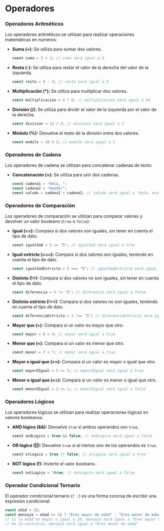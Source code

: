 # Operadores

### Operadores Aritméticos

Los operadores aritméticos se utilizan para realizar operaciones matemáticas en números:

- **Suma (+):** Se utiliza para sumar dos valores.
    
    ```jsx
    const suma = 5 + 3; // suma será igual a 8
    ```
    
- **Resta (-):** Se utiliza para restar el valor de la derecha del valor de la izquierda.
    
    ```jsx
    const resta = 8 - 3; // resta será igual a 5
    ```
    
- **Multiplicación (*):** Se utiliza para multiplicar dos valores.
    
    ```jsx
    const multiplicacion = 4 * 6; // multiplicacion será igual a 24
    ```
    
- **División (/):** Se utiliza para dividir el valor de la izquierda por el valor de la derecha.
    
    ```jsx
    const division = 12 / 4; // division será igual a 3
    ```
    
- **Módulo (%):** Devuelve el resto de la división entre dos valores.
    
    ```jsx
    const modulo = 10 % 3; // modulo será igual a 1
    ```
    

### Operadores de Cadena

Los operadores de cadena se utilizan para concatenar cadenas de texto:

- **Concatenación (+):** Se utiliza para unir dos cadenas.
    
    ```jsx
    const cadena1 = "Hola, ";
    const cadena2 = "mundo!";
    const saludo = cadena1 + cadena2; // saludo será igual a "Hola, mundo!"
    ```
    

### Operadores de Comparación

Los operadores de comparación se utilizan para comparar valores y devolver un valor booleano (`true` o `false`):

- **Igual (==):** Compara si dos valores son iguales, sin tener en cuenta el tipo de dato.
    
    ```jsx
    const igualdad = 5 == "5"; // igualdad será igual a true
    ```
    
- **Igual estricto (===):** Compara si dos valores son iguales, teniendo en cuenta el tipo de dato.
    
    ```jsx
    const igualdadEstricta = 5 === "5"; // igualdadEstricta será igual a false
    ```
    
- **Distinto (!=):** Compara si dos valores no son iguales, sin tener en cuenta el tipo de dato.
    
    ```jsx
    const diferencia = 5 != "5"; // diferencia será igual a false
    ```
    
- **Distinto estricto (!==):** Compara si dos valores no son iguales, teniendo en cuenta el tipo de dato.
    
    ```jsx
    const diferenciaEstricta = 5 !== "5"; // diferenciaEstricta será igual a true
    
    ```
    
- **Mayor que (>):** Compara si un valor es mayor que otro.
    
    ```jsx
    const mayor = 8 > 4; // mayor será igual a true
    ```
    
- **Menor que (<):** Compara si un valor es menor que otro.
    
    ```jsx
    const menor = 3 < 7; // menor será igual a true
    ```
    
- **Mayor o igual que (>=):** Compara si un valor es mayor o igual que otro.
    
    ```jsx
    const mayorOIgual = 5 >= 5; // mayorOIgual será igual a true
    
    ```
    
- **Menor o igual que (<=):** Compara si un valor es menor o igual que otro.
    
    ```jsx
    const menorOIgual = 2 <= 1; // menorOIgual será igual a false
    ```
    

### Operadores Lógicos

Los operadores lógicos se utilizan para realizar operaciones lógicas en valores booleanos:

- **AND lógico (&&):** Devuelve `true` si ambos operandos son `true`.
    
    ```jsx
    const andLogico = true && false; // andLogico será igual a false
    ```
    
- **OR lógico (||):** Devuelve `true` si al menos uno de los operandos es `true`.
    
    ```jsx
    const orLogico = true || false; // orLogico será igual a true
    ```
    
- **NOT lógico (!):** Invierte el valor booleano.
    
    ```jsx
    const notLogico = !true; // notLogico será igual a false
    ```
    

### Operador Condicional Ternario

El operador condicional ternario (`? :`) es una forma concisa de escribir una expresión condicional:

```jsx
const edad = 20;
const mensaje = edad >= 18 ? "Eres mayor de edad" : "Eres menor de edad";
// Si la edad es mayor o igual a 18, mensaje será igual a "Eres mayor de edad"
// De lo contrario, mensaje será igual a "Eres menor de edad"
```